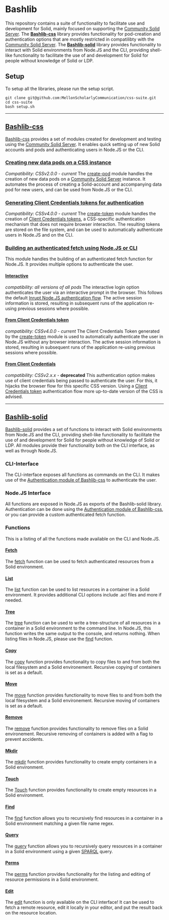 # Bashlib
This repository contains a suite of functionality to facilitate use and development for Solid, mainly focused on supporting the [Community Solid Server](https://github.com/CommunitySolidServer/CommunitySolidServer).
The **[Bashlib-css](/bashlib/css)** library provides functionality for pod-creation and authentication options that are mostly restricted in compatilibty with the [Community Solid Server](https://github.com/CommunitySolidServer/CommunitySolidServer).
The **[Bashlib-solid](/bashlib/solid)** library provides functionality to interact with Solid environments from Node.JS and the CLI, providing shell-like functionality to facilitate the use of and development for Solid for people without knowledge of Solid or LDP.


## Setup
To setup all the libraries, please run the setup script.
``` 
git clone git@github.com:MellonScholarlyCommunication/css-suite.git
cd css-suite
bash setup.sh
```

<hr>

## [Bashlib-css](/bashlib/css)
[Bashlib-css](/bashlib/css) provides a set of modules created for development and testing using the [Community Solid Server](https://github.com/CommunitySolidServer/CommunitySolidServer).
It enables quick setting up of new Solid accounts and pods and authenticating users in Node.JS or the CLI.

### [Creating new data pods on a CSS instance](/bashlib/css#pod-creation)
*Compatibility: CSSv2.0.0 - current*
The [create-pod](/bashlib/css#pod-creation) module handles the creation of new data pods on a [Community Solid Server](https://github.com/CommunitySolidServer/CommunitySolidServer) instance.
It automates the process of creating a Solid-account and accompanying data pod for new users, and can be used from Node.JS or the CLI.


### [Generating Client Credentials tokens for authentication](/bashlib/css#client-credentials-token-generation)
*Compatibility: CSSv4.0.0 - current*
The [create-token](/bashlib/css#client-credentials-token-generation) module handles the creation of [Client Credentials tokens](https://github.com/CommunitySolidServer/CommunitySolidServer/blob/main/documentation/client-credentials.md), a CSS-specific authentication mechanism that does not require browser interaction. The resulting tokens are stored on the file system, and can be used to automatically authenticate users in Node.JS and on the CLI.



### [Building an authenticated fetch using Node.JS or CLI](/bashlib/css#creating-an-authenticated-fetch)
This module handles the building of an authenticated fetch function for Node.JS.
It provides multiple options to authenticate the user.

#### [Interactive](/bashlib/css#interactive)
*compatibility: all versions of all pods*
The interactive login option authenticates the user via an interactive prompt in the browser. This follows the default [Inrupt Node.JS authentication flow](https://docs.inrupt.com/developer-tools/javascript/client-libraries/tutorial/authenticate-nodejs/). The active session information is stored, resulting in subsequent runs of the application re-using previous sessions where possible.


#### [From Client Credentials token](/bashlib/css#from-client-credentials-token)
*compatibility: CSSv4.0.0 - current*
The Client Credentials Token generated by the [create-token]() module is used to automatically authenticate the user in Node.JS without any browser interaction. The active session information is stored, resulting in subsequent runs of the application re-using previous sessions where possible.

#### [From Client Credentials](/bashlib/css#from-client-credentials)

*compatibility: CSSv2.x.x -* **deprecated**
This authentication option makes use of client credentials being passed to authenticate the user. For this, it hijacks the browser flow for this specific CSS version. Using a [Client Credentials token]() authentication flow more up-to-date version of the CSS is advised.

<hr>

## [Bashlib-solid](/bashlib/solid)
[Bashlib-solid](/bashlib/solid) provides a set of functions to interact with Solid environments from Node.JS and the CLI, providing shell-like functionality to facilitate the use of and development for Solid for people without knowledge of Solid or LDP. All modules provide their functionality both on the CLI interface, as well as through Node.JS.

### CLI-Interface
The CLI-interface exposes all functions as commands on the CLI. 
It makes use of the [Authentication module of Bashlib-css](/bashlib/css#creating-an-authenticated-fetch) to authenticate the user.

### Node.JS Interface
All functions are exposed in Node.JS as exports of the Bashlib-solid library.
Authentication can be done using the [Authentication module of Bashlib-css](/bashlib/css#creating-an-authenticated-fetch), or you can provide a custom authenticated fetch function.

### Functions
This is a listing of all the functions made available on the CLI and Node.JS.

#### [Fetch](/bashlib/solid#fetch)
The [fetch](/bashlib/solid#fetch) function can be used to fetch authenticated resources from a Solid environment.

#### [List](/bashlib/solid#list)
The [list](/bashlib/solid#list) function can be used to list resources in a container in a Solid environment.
It provides additional CLI options include .acl files and more if needed.

#### [Tree](/bashlib/solid#tree)
The [tree](/bashlib/solid#tree) function can be used to write a tree-structure of all resources in a container in a Solid environment to the command line. In Node.JS, this function writes the same output to the console, and returns nothing. When listing files in Node.JS, please use the [find](#find) function.

#### [Copy](/bashlib/solid#copy)
The [copy](/bashlib/solid#copy) function provides functionality to copy files to and from both the local filesystem and a Solid environement. Recursive copying of containers is set as a default.

#### [Move](/bashlib/solid#move)
The [move](/bashlib/solid#move) function provides functionality to move files to and from both the local filesystem and a Solid environement. Recursive moving of containers is set as a default.

#### [Remove](/bashlib/solid#remove)
The [remove](/bashlib/solid#remove) function provides functionality to remove files on a Solid environement. Recursive removing of containers is added with a flag to prevent accidents.

#### [Mkdir](/bashlib/solid#mkdir)
The [mkdir](/bashlib/solid#mkdir) function provides functionality to create empty containers in a Solid environment.

#### [Touch](/bashlib/solid#touch)
The [Touch](/bashlib/solid#touch) function provides functionality to create empty resources in a Solid environment.

#### [Find](/bashlib/solid#find)
The [find](/bashlib/solid#find) function allows you to recursively find resources in a container in a Solid environment matching a given file name regex.

#### [Query](/bashlib/solid#query)
The [query](/bashlib/solid#query) function allows you to recursively query resources in a container in a Solid environment using a given [SPARQL](https://www.w3.org/TR/rdf-sparql-query/) query.

#### [Perms](/bashlib/solid#perms)
The [perms](/bashlib/solid#perms) function provides functionality for the listing and editing of resource permissions in a Solid environment.

#### [Edit](/bashlib/solid#edit)
The [edit](/bashlib/solid#edit) function is only available on the CLI interface! 
It can be used to fetch a remote resource, edit it locally in your editor, and put the result back on the resource location.
